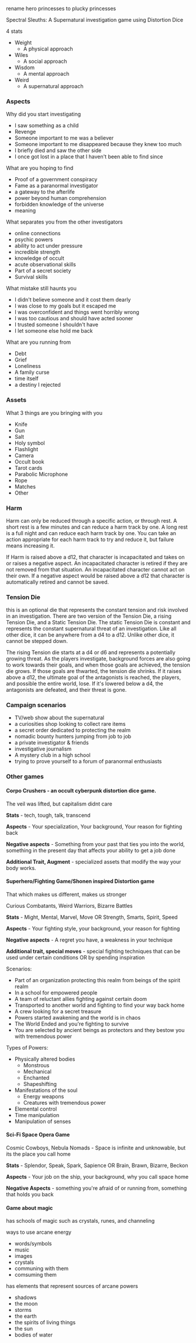 rename hero princesses to plucky princesses

Spectral Sleuths: A Supernatural investigation game using Distortion Dice

4 stats

- Weight
    - A physical approach
- Wiles
    - A social approach
- Wisdom
    - A mental approach
- Weird
    - A supernatural approach

### Aspects

Why did you start investigating

- I saw something as a child
- Revenge
- Someone important to me was a believer
- Someone important to me disappeared because they knew too much
- I briefly died and saw the other side
- I once got lost in a place that I haven't been able to find since

What are you hoping to find

- Proof of a government conspiracy
- Fame as a paranormal investigator
- a gateway to the afterlife
- power beyond human comprehension
- forbidden knowledge of the universe
- meaning

What separates you from the other investigators

- online connections
- psychic powers
- ability to act under pressure
- incredible strength
- knowledge of occult
- acute observational skills
- Part of a secret society
- Survival skills

What mistake still haunts you

- I didn't believe someone and it cost them dearly
- I was close to my goals but it escaped me
- I was overconfident and things went horribly wrong
- I was too cautious and should have acted sooner
- I trusted someone I shouldn't have
- I let someone else hold me back

What are you running from

- Debt
- Grief
- Loneliness
- A family curse
- time itself
- a destiny I rejected

### Assets

What 3 things are you bringing with you

- Knife
- Gun
- Salt
- Holy symbol
- Flashlight
- Camera
- Occult book
- Tarot cards
- Parabolic Microphone
- Rope
- Matches
- Other

### Harm

Harm can only be reduced through a specific action, or through rest. A short rest is a few minutes and can reduce a harm track by one. A long rest is a full night and can reduce each harm track by one. You can take an action appropriate for each harm track to try and reduce it, but failure means increasing it.

If Harm is raised above a d12, that character is incapacitated and takes on or raises a negative aspect. An incapacitated character is retired if they are not removed from that situation. An incapacitated character cannot act on their own. If a negative aspect would be raised above a d12 that character is automatically retired and cannot be saved.

### Tension Die

this is an optional die that represents the constant tension and risk involved in an investigation. There are two version of the Tension Die, a rising Tension Die, and a Static Tension Die. The static Tension Die is constant and represents the constant supernatural threat of an investigation. Like all other dice, it can be anywhere from a d4 to a d12. Unlike other dice, it cannot be stepped down.

The rising Tension die starts at a d4 or d6 and represents a potentially growing threat. As the players investigate, background forces are also going to work towards their goals, and when those goals are achieved, the tension die grows. If those goals are thwarted, the tension die shrinks. If it raises above a d12, the ultimate goal of the antagonists is reached, the players, and possible the entire world, lose. If it's lowered below a d4, the antagonists are defeated, and their threat is gone.

### Campaign scenarios

- TV/web show about the supernatural
- a curiosities shop looking to collect rare items
- a secret order dedicated to protecting the realm
- nomadic bounty hunters jumping from job to job
- a private investigator & friends
- investigative journalism
- A mystery club in a high school
- trying to prove yourself to a forum of paranormal enthusiasts

### Other games

#### Corpo Crushers - an occult cyberpunk distortion dice game.

The veil was lifted, but capitalism didnt care

**Stats** - tech, tough, talk, transcend

**Aspects** - Your specialization, Your background, Your reason for fighting back

**Negative aspects** - Something from your past that ties you into the world, something in the present day that affects your ability to get a job done 

**Additional Trait, Augment** - specialized assets that modify the way your body works.

#### Superhero/Fighting Game/Shonen inspired Distortion game

That which makes us different, makes us stronger

Curious Combatants, Weird Warriors, Bizarre Battles

**Stats** - Might, Mental, Marvel, Move OR Strength, Smarts, Spirit, Speed

**Aspects** - Your fighting style, your background, your reason for fighting

**Negative aspects** - A regret you have, a weakness in your technique

**Additional trait, special moves** - special fighting techniques that can be used under certain conditions OR by spending inspiration

Scenarios:
- Part of an organization protecting this realm from beings of the spirit realm
- In a school for empowered people
- A team of reluctant allies fighting against certain doom
- Transported to another world and fighting to find your way back home
- A crew looking for a secret treasure
- Powers started awakening and the world is in chaos
- The World Ended and you're fighting to survive
- You are selected by ancient beings as protectors and they bestow you with tremendous power

Types of Powers:
- Physically altered bodies
    - Monstrous
    - Mechanical
    - Enchanted
    - Shapeshifting
- Manifestations of the soul
    - Energy weapons
    - Creatures with tremendous power
- Elemental control
- Time manipulation
- Manipulation of senses

#### Sci-Fi Space Opera Game

Cosmic Cowboys, Nebula Nomads - Space is infinite and unknowable, but its the place you call home

**Stats** - Splendor, Speak, Spark, Sapience OR Brain, Brawn, Bizarre, Beckon

**Aspects** - Your job on the ship, your background, why you call space home

**Negative Aspects** - something you're afraid of or running from, something that holds you back

#### Game about magic

has schools of magic such as crystals, runes, and channeling

ways to use arcane energy
- words/symbols
- music
- images
- crystals
- communing with them
- comsuming them

has elements that represent sources of arcane powers
- shadows
- the moon
- storms
- the earth
- the spirits of living things
- the sun
- bodies of water